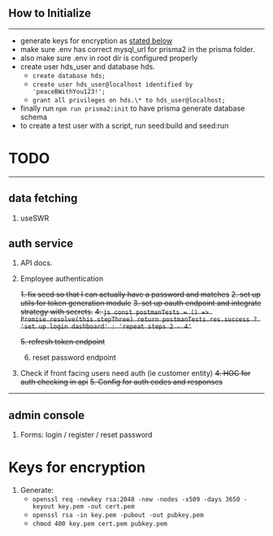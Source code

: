 ## How to Initialize

---

- generate keys for encryption as [stated below](keys-for-encryption)
- make sure .env has correct mysql_url for prisma2 in the prisma folder.
- also make sure .env in root dir is configured properly
- create user hds_user and database hds.
  - `create database hds;`
  - `create user hds_user@localhost identified by 'peaceBWithYou123!';`
  - `grant all privileges on hds.\* to hds_user@localhost;`
- finally run `npm run prisma2:init` to have prisma generate database schema
- to create a test user with a script, run seed:build and seed:run

# TODO

---

## data fetching

1. useSWR

## auth service

1.  API docs.
2.  Employee authentication

    ~~1. fix seed so that I can actually have a password and matches~~
    ~~2. set up utils for token generation module~~
    ~~3. set up oauth endpoint and integrate strategy with secrets.~~
    ~~4. `js const postmanTests = () => Promise.resolve(this.stepThree) return postmanTests.res.success ? 'set up login dashboard' : 'repeat steps 2 - 4'`~~

    ~~5. refresh token endpoint~~

    6. reset password endpoint

3.  Check if front facing users need auth (ie customer entity)
    ~~4. HOC for auth checking in api~~
    ~~5. Config for auth codes and responses~~

---

## admin console

1. Forms: login / register / reset password

# Keys for encryption

1. Generate:
   - `openssl req -newkey rsa:2048 -new -nodes -x509 -days 3650 -keyout key.pem -out cert.pem`
   - `openssl rsa -in key.pem -pubout -out pubkey.pem`
   - `chmod 400 key.pem cert.pem pubkey.pem`
